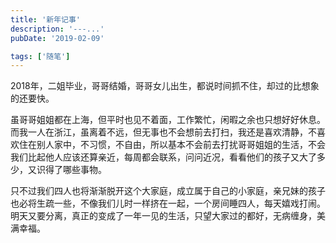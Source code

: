 ```yaml
---
title: '新年记事'
description: '---...'
pubDate: '2019-02-09'

tags: ['随笔']
---
```



2018年，二姐毕业，哥哥结婚，哥哥女儿出生，都说时间抓不住，却过的比想象的还要快。

虽哥哥姐姐都在上海，但平时也见不着面，工作繁忙，闲暇之余也只想好好休息。而我一人在浙江，虽离着不远，但无事也不会想前去打扫，我还是喜欢清静，不喜欢住在别人家中，不习惯，不自由，所以基本不会前去打扰哥哥姐姐的生活，不会我们比起他人应该还算亲近，每周都会联系，问问近况，看看他们的孩子又大了多少，又识得了哪些事物。

只不过我们四人也将渐渐脱开这个大家庭，成立属于自己的小家庭，亲兄妹的孩子也必将生疏一些，不像我们儿时一样挤在一起，一个房间睡四人，每天嬉戏打闹。明天又要分离，真正的变成了一年一见的生活，只望大家过的都好，无病缠身，美满幸福。
